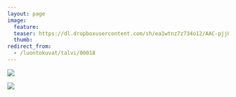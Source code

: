 ```yaml
---
layout: page
image:
  feature:
  teaser: https://dl.dropboxusercontent.com/sh/ea1wtnz7z734o12/AAC-pjjOCK2y6inYkxAUWccta/luontokuvat/talvi/DSC20220-245px.jpg
  thumb:
redirect_from:
  - /luontokuvat/talvi/00018
---
```


[![](https://dl.dropboxusercontent.com/sh/ea1wtnz7z734o12/AACJ2PgE3BSwY2RFV0oaNDHca/luontokuvat/talvi/DSC20220-800px.jpg)](https://dl.dropboxusercontent.com/sh/ea1wtnz7z734o12/AAB3reSGTYL-2sxJCKB0-T1ba/luontokuvat/talvi/DSC20220.jpg)

[![](https://dl.dropboxusercontent.com/sh/ea1wtnz7z734o12/AAAJUyw74zo90d_6mTrZpelHa/luontokuvat/talvi/DSC20286-800px.jpg)](https://dl.dropboxusercontent.com/sh/ea1wtnz7z734o12/AACkJv6FWnJb7odLcjhJ3PFfa/luontokuvat/talvi/DSC20286.jpg)
